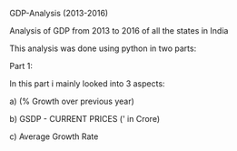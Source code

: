 GDP-Analysis (2013-2016)

Analysis of GDP from 2013 to 2016 of all the states in India

This analysis was done using python in two parts:

Part 1:

In this part i mainly looked into 3 aspects:

a)  (% Growth over previous year)	

b)  GSDP - CURRENT PRICES (' in Crore)

c) Average Growth Rate

